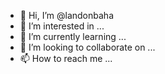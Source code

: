 - 👋 Hi, I’m @landonbaha
- 👀 I’m interested in ...
- 🌱 I’m currently learning ...
- 💞️ I’m looking to collaborate on ...
- 📫 How to reach me ...

<!---
landonbaha/landonbaha is a ✨ special ✨ repository because its `README.md` (this file) appears on your GitHub profile.
You can click the Preview link to take a look at your changes.
--->
